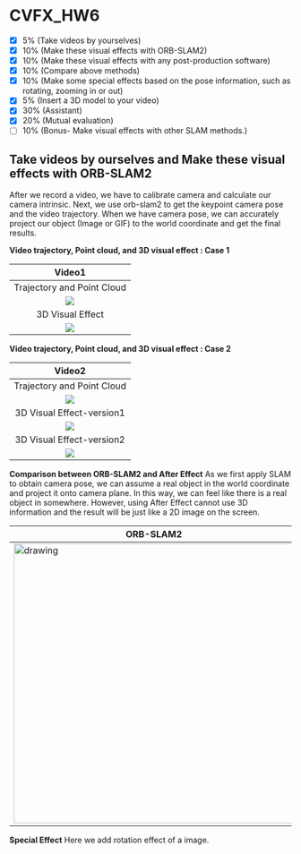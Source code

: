 
# CVFX_HW6
- [x]  5%  (Take videos by yourselves)
- [x]  10% (Make these visual effects with ORB-SLAM2)
- [x]  10% (Make these visual effects with any post-production software)
- [x]  10% (Compare above methods)
- [x]  10% (Make some special effects based on the pose information, such as rotating, zooming in or out)
- [x]  5%  (Insert a 3D model to your video)
- [x]  30% (Assistant) 
- [x]  20% (Mutual evaluation)
- [ ] 10%  (Bonus- Make visual effects with other SLAM methods.)

## Take videos by ourselves and Make these visual effects with ORB-SLAM2
After we record a video, we have to calibrate camera and calculate our camera intrinsic. Next, we use orb-slam2 to get the keypoint camera pose and the video trajectory. When we have camera pose, we can accurately project our object (Image or GIF) to the world coordinate and get the final results. <br>

**Video trajectory, Point cloud, and 3D visual effect : Case 1**

|Video1|
|:------:|
|Trajectory and Point Cloud|
|<img src='pts1.gif'>|
|3D Visual Effect|
|<img src='gg.gif'>|

**Video trajectory, Point cloud, and 3D visual effect : Case 2**

|Video2|
|:------:|
|Trajectory and Point Cloud|
|<img src='pts2.gif'>|
|3D Visual Effect-version1|
|<img src='gg2.gif'>|
|3D Visual Effect-version2|
|<img src='bb.gif'>|

**Comparison between ORB-SLAM2 and After Effect** 
As we first apply SLAM to obtain camera pose, we can assume a real object in the world coordinate and project it onto camera plane. In this way, we can feel like there is a real object in somewhere. However, using After Effect cannot use 3D information and the result will be just like a 2D image on the screen.

| ORB-SLAM2 | After Effects |
|---------------|---------------|
|<img src="og.gif" alt="drawing" width="500"/>|<img src="ae.gif" alt="drawing" width="500"/>|


**Special Effect**
Here we add rotation effect of a image.

